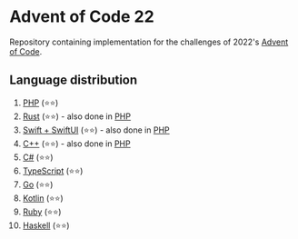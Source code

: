# Advent of Code 22
Repository containing implementation for the challenges of 2022's [Advent of Code](https://adventofcode.com/2022).


## Language distribution
1. [PHP](01) (⭐⭐)
2. [Rust](02/rust) (⭐⭐) - also done in [PHP](02/php)
3. [Swift + SwiftUI](03/swift) (⭐⭐) - also done in [PHP](03/php)
4. [C++](04/cpp) (⭐⭐) - also done in [PHP](03/php)
5. [C#](05) (⭐⭐)
6. [TypeScript](06) (⭐⭐)
7. [Go](07) (⭐⭐)
8. [Kotlin](08) (⭐⭐)
9. [Ruby](09) (⭐⭐)
10. [Haskell](10) (⭐⭐)
